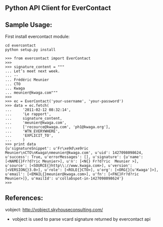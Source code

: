 ## Python API Client for EverContact

## Sample Usage:

First install evercontact module:

    cd evercontact
    python setup.py install

    >>> from evercontact import EverContact
    >>> 
    >>> signature_content = """
    ... Let’s meet next week.
    ... --
    ... Frédéric Meunier
    ... CTO
    ... Kwaga
    ... meunier@kwaga.com"""
    >>> 
    >>> ec = EverContact('your-username', 'your-password')
    >>> data = ec.fetch(
    ...     '2011-02-12 08:32:14',
    ...     'Le rapport',
    ...     signature_content,
    ...     'meunier@kwaga.com',
    ...     ['recource@kwaga.com', 'ph1@kwaga.org'],
    ...     'WTN_EVERYWHERE',
    ...     'EXPLICIT_TO',
    ...     )
    >>> print data
    {u'signatureSnippet': u'Fr\xe9d\xe9ric Meunier\nCTO\nKwaga\nmeunier@kwaga.com', u'uid': 1427098098624, u'success': True, u'errorMessages': [], u'signature': {u'name': [<NAME{}Fr?d?ric Meunier>], u'n': [<N{} Fr?d?ric  Meunier >], u'source': [<SOURCE{}http\\://www.kwaga.com>], u'version': [<VERSION{}3.0>], u'role': [<ROLE{}CTO>], u'org': [<ORG{}[u'Kwaga']>], u'email': [<EMAIL{}meunier@kwaga.com>], u'fn': [<FN{}Fr?d?ric Meunier>]}, u'mailId': u'collabspot-in-1427098098624'}
    >>> 


## References:
vobject: http://vobject.skyhouseconsulting.com/
- vobject is used to parse vcard signature returned by evercontact api
